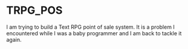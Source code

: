 # TRPG_POS
I am trying to build a Text RPG point of sale system. It is a problem I encountered while I was a baby programmer and I am back to tackle it again.
